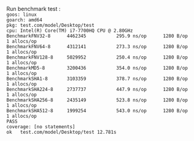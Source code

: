 Run benchmark test :<br>
```goos: linux```<br>
```goarch: amd64```<br>
```pkg: test.com/model/Desktop/test```<br>
```cpu: Intel(R) Core(TM) i7-7700HQ CPU @ 2.80GHz```<br>
```BenchmarkFNV32-8    	 4462345	       295.9 ns/op	    1280 B/op	       1 allocs/op```<br>
```BenchmarkFNV64-8    	 4312141	       273.3 ns/op	    1280 B/op	       1 allocs/op```<br>
```BenchmarkFNV128-8   	 5029952	       250.4 ns/op	    1280 B/op	       1 allocs/op```<br>
```BenchmarkMD5-8      	 3200436	       354.0 ns/op	    1280 B/op	       1 allocs/op```<br>
```BenchmarkSHA1-8     	 3103359	       378.7 ns/op	    1280 B/op	       1 allocs/op```<br>
```BenchmarkSHA224-8   	 2737737	       447.9 ns/op	    1280 B/op	       1 allocs/op```<br>
```BenchmarkSHA256-8   	 2435149	       523.8 ns/op	    1280 B/op	       1 allocs/op```<br>
```BenchmarkSHA512-8   	 1999254	       543.0 ns/op	    1280 B/op	       1 allocs/op```<br>
```PASS```<br>
```coverage: [no statements]```<br>
```ok  	test.com/model/Desktop/test	12.781s```<br>

